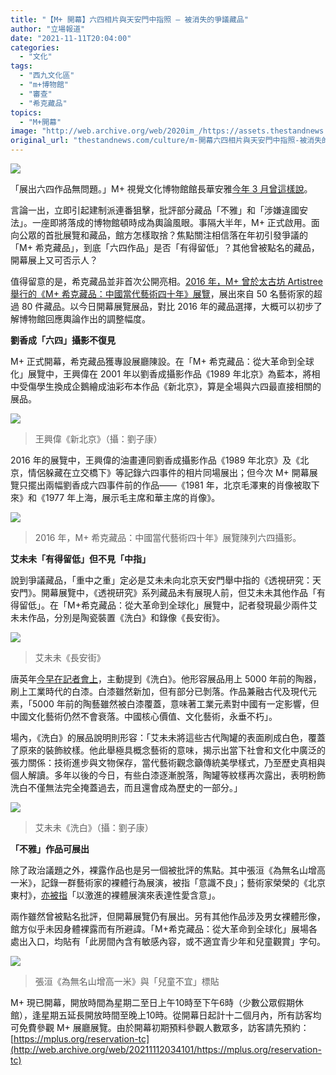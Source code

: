 ```yaml
---
title: "【M+ 開幕】六四相片與天安門中指照 — 被消失的爭議藏品"
author: "立場報道"
date: "2021-11-11T20:04:00"
categories:
  - "文化"
tags:
  - "西九文化區"
  - "m+博物館"
  - "審查"
  - "希克藏品"
topics:
  - "M+開幕"
image: "http://web.archive.org/web/2020im_/https://assets.thestandnews.com/media/photos/m_UxpuCFV.png"
original_url: "thestandnews.com/culture/m-開幕六四相片與天安門中指照-被消失的爭議藏品"
---
```

![](http://web.archive.org/web/2020im_/https://assets.thestandnews.com/media/photos/m_UxpuCFV.png)

「展出六四作品無問題。」M+ 視覺文化博物館館長華安雅[今年 3 月曾這樣說](../../culture/%E8%A5%BF%E4%B9%9D-m-%E5%8D%9A%E7%89%A9%E9%A4%A8%E5%B9%B4%E5%BA%95%E9%96%8B%E5%B9%95-%E9%A4%A8%E9%95%B7%E8%8F%AF%E5%AE%89%E9%9B%85-%E5%B1%95%E5%85%AD%E5%9B%9B%E4%BD%9C%E5%93%81%E7%84%A1%E5%95%8F%E9%A1%8C)。

言論一出，立即引起建制派連番狙擊，批評部分藏品「不雅」和「涉嫌違國安法」。一座即將落成的博物館頓時成為輿論風眼。事隔大半年，M+ 正式啟用。面向公眾的首批展覽和藏品，館方怎樣取捨？焦點關注相信落在年初引發爭議的「M+ 希克藏品」，到底「六四作品」是否「有得留低」？其他曾被點名的藏品，開幕展上又可否示人？

值得留意的是，希克藏品並非首次公開亮相。[2016 年，M+ 曾於太古坊 Artistree 舉行的《M+ 希克藏品：中國當代藝術四十年》展覽](../../art/%E6%86%82%E4%B8%AD%E5%9C%8B%E5%AF%A9%E6%9F%A5-%E7%91%9E%E5%A3%AB%E8%97%8F%E5%AE%B6%E5%9B%9B%E5%B9%B4%E5%89%8D%E4%BD%9C%E5%93%81%E6%8D%90%E8%A5%BF%E4%B9%9D-%E4%BB%8A%E6%8C%87%E4%B8%8D%E5%BE%8C%E6%82%94-%E7%84%A1%E8%AB%96%E9%A6%99%E6%B8%AF%E9%BB%9E%E8%AE%8A%E9%83%BD%E5%A5%BD%E9%81%8E%E5%A4%A7%E9%99%B8)，展出來自 50 名藝術家的超過 80 件藏品。以今日開幕展覽展品，對比 2016 年的藏品選擇，大概可以初步了解博物館回應輿論作出的調整幅度。

**劉香成「六四」攝影不復見**

M+ 正式開幕，希克藏品獲專設展廳陳設。在「M+ 希克藏品：從大革命到全球化」展覽中，王興偉在 2001 年以劉香成攝影作品《1989 年北京》為藍本，將相中受傷學生換成企鵝繪成油彩布本作品《新北京》，算是全場與六四最直接相關的展品。

![](http://web.archive.org/web/2020im_/https://assets.thestandnews.com/media/photos/penpen.jpeg)
> 王興偉《新北京》（攝：劉子康）

2016 年的展覽中，王興偉的油畫連同劉香成攝影作品《1989 年北京》及《北京，情侶躲藏在立交橋下》等記錄六四事件的相片同場展出；但今次 M+ 開幕展覽只擺出兩幅劉香成六四事件前的作品——《1981 年，北京毛澤東的肖像被取下來》和《1977 年上海，展示毛主席和華主席的肖像》。

![](http://web.archive.org/web/2020im_/https://assets.thestandnews.com/media/photos/201664.jpeg)
> 2016 年，M+ 希克藏品：中國當代藝術四十年》展覽陳列六四攝影。

**艾未未「有得留低」但不見「中指」**

說到爭議藏品，「重中之重」定必是艾未未向北京天安門舉中指的《透視研究：天安門》。開幕展覽中，《透視研究》系列藏品未有展現人前，但艾未未其他作品「有得留低」。在「M+希克藏品：從大革命到全球化」展覽中，記者發現最少兩件艾未未作品，分別是陶瓷裝置《洗白》和錄像《長安街》。

![](http://web.archive.org/web/2020im_/https://assets.thestandnews.com/media/photos/cheungon.jpeg)
> 艾未未《長安街》

唐英年[今早在記者會上](../../culture/m-%E9%96%8B%E5%B9%95%E7%84%A1%E5%B1%95%E5%87%BA%E8%89%BE%E6%9C%AA%E6%9C%AA%E5%A4%A9%E5%AE%89%E9%96%80%E4%B8%AD%E6%8C%87%E7%9B%B8-%E5%94%90%E8%8B%B1%E5%B9%B4%E4%B8%8D%E6%87%89%E5%96%AE%E7%8D%A8%E5%B1%95%E5%87%BA-%E7%9C%8B%E4%B8%8D%E5%88%B0%E4%B8%8D%E7%AD%89%E6%96%BC%E7%8A%AF%E6%B3%95)，主動提到《洗白》。他形容展品用上 5000 年前的陶器，刷上工業時代的白漆。白漆雖然新加，但有部分已剝落。作品兼融古代及現代元素，「5000 年前的陶藝雖然被白漆覆蓋，意味著工業元素對中國有一定影響，但中國文化藝術仍然不會衰落。中國核心價值、文化藝術，永垂不朽」。

場內，《洗白》的展品說明則形容：「艾未未將這些古代陶罐的表面刷成白色，覆蓋了原來的裝飾紋樣。他此舉極具概念藝術的意味，揭示出當下社會和文化中廣泛的張力關係：技術進步與文物保存，當代藝術觀念籲傳統美學樣式，乃至歷史真相與個人解讀。多年以後的今日，有些白漆逐漸脫落，陶罐等紋樣再次露出，表明粉飾洗白不僅無法完全掩蓋過去，而且還會成為歷史的一部分。」

![](http://web.archive.org/web/2020im_/https://assets.thestandnews.com/media/photos/white.jpeg)
> 艾未未《洗白》（攝：劉子康）

**「不雅」作品可展出**

除了政治議題之外，裸露作品也是另一個被批評的焦點。其中張洹《為無名山增高一米》，記錄一群藝術家的裸體行為展演，被指「意識不良」；藝術家榮榮的《北京東村》，[亦被指](http://web.archive.org/web/20211112034101/https://www.wenweipo.com/a/202103/22/AP6057e6f4e4b04e1918cca2d0.html)「以激進的裸體展演來表達性愛含意」。

兩作雖然曾被點名批評，但開幕展覽仍有展出。另有其他作品涉及男女裸體形像，館方似乎未因身體裸露而有所避諱。「M+希克藏品：從大革命到全球化」展場各處出入口，均貼有「此房間內含有敏感內容，或不適宜青少年和兒童觀賞」字句。

![](http://web.archive.org/web/2020im_/https://assets.thestandnews.com/media/photos/cheung.jpeg)
> 張洹《為無名山增高一米》與「兒童不宜」標貼

M+ 現已開幕，開放時間為星期二至日上午10時至下午6時（少數公眾假期休館），逢星期五延長開放時間至晚上10時。從開幕日起計十二個月內，所有訪客均可免費參觀 M+ 展廳展覽。由於開幕初期預料參觀人數眾多，訪客請先預約：[https://mplus.org/reservation-tc](http://web.archive.org/web/20211112034101/https://mplus.org/reservation-tc)